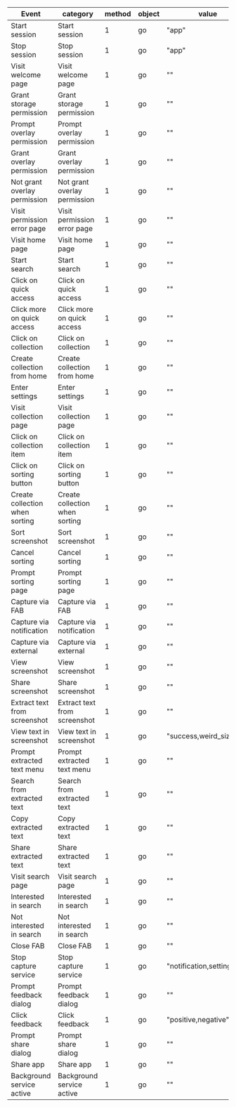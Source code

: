 | Event | category | method | object | value | extra |
| ---- | ---- | ---- | ---- | ---- | ---- |
|Start session|Start session|1|go|"app"|"" 
|Stop session|Stop session|1|go|"app"|"" 
|Visit welcome page|Visit welcome page|1|go|""|"" 
|Grant storage permission|Grant storage permission|1|go|""|"times=times," 
|Prompt overlay permission|Prompt overlay permission|1|go|""|"" 
|Grant overlay permission|Grant overlay permission|1|go|""|"" 
|Not grant overlay permission|Not grant overlay permission|1|go|""|"" 
|Visit permission error page|Visit permission error page|1|go|""|"" 
|Visit home page|Visit home page|1|go|""|"" 
|Start search|Start search|1|go|""|"" 
|Click on quick access|Click on quick access|1|go|""|"on=index," 
|Click more on quick access|Click more on quick access|1|go|""|"" 
|Click on collection|Click on collection|1|go|""|"" 
|Create collection from home|Create collection from home|1|go|""|"" 
|Enter settings|Enter settings|1|go|""|"" 
|Visit collection page|Visit collection page|1|go|""|"on=collection_name," 
|Click on collection item|Click on collection item|1|go|""|"on=collection_name," 
|Click on sorting button|Click on sorting button|1|go|""|"" 
|Create collection when sorting|Create collection when sorting|1|go|""|"" 
|Sort screenshot|Sort screenshot|1|go|""|"on=collection_name,mode=single,multiple," 
|Cancel sorting|Cancel sorting|1|go|""|"mode=single,multiple," 
|Prompt sorting page|Prompt sorting page|1|go|""|"mode=single,multiple," 
|Capture via FAB|Capture via FAB|1|go|""|"" 
|Capture via notification|Capture via notification|1|go|""|"" 
|Capture via external|Capture via external|1|go|""|"" 
|View screenshot|View screenshot|1|go|""|"" 
|Share screenshot|Share screenshot|1|go|""|"" 
|Extract text from screenshot|Extract text from screenshot|1|go|""|"" 
|View text in screenshot|View text in screenshot|1|go|"success,weird_size,fail"|"message=empty or failing reason," 
|Prompt extracted text menu|Prompt extracted text menu|1|go|""|"" 
|Search from extracted text|Search from extracted text|1|go|""|"" 
|Copy extracted text|Copy extracted text|1|go|""|"" 
|Share extracted text|Share extracted text|1|go|""|"" 
|Visit search page|Visit search page|1|go|""|"" 
|Interested in search|Interested in search|1|go|""|"" 
|Not interested in search|Not interested in search|1|go|""|"" 
|Close FAB|Close FAB|1|go|""|"" 
|Stop capture service|Stop capture service|1|go|"notification,settings"|"" 
|Prompt feedback dialog|Prompt feedback dialog|1|go|""|"from=prompt,settings,trigger=capture,sort,ocr," 
|Click feedback|Click feedback|1|go|"positive,negative"|"from=prompt,settings,trigger=capture,sort,ocr," 
|Prompt share dialog|Prompt share dialog|1|go|""|"from=prompt,settings,trigger=capture,sort,ocr," 
|Share app|Share app|1|go|""|"from=prompt,settings,trigger=capture,sort,ocr," 
|Background service active|Background service active|1|go|""|"" 
